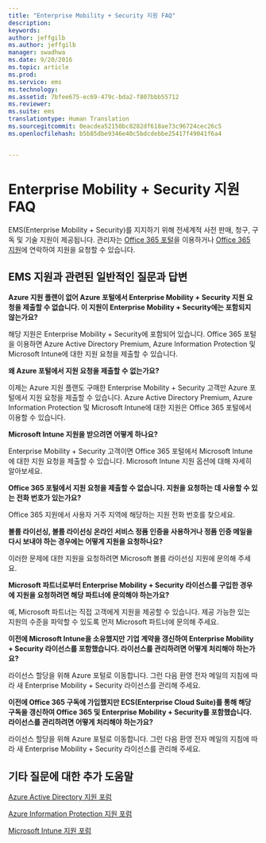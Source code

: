 ```yaml
---
title: "Enterprise Mobility + Security 지원 FAQ"
description: 
keywords: 
author: jeffgilb
ms.author: jeffgilb
manager: swadhwa
ms.date: 9/20/2016
ms.topic: article
ms.prod: 
ms.service: ems
ms.technology: 
ms.assetid: 7bfee675-ec69-479c-bda2-f807bbb55712
ms.reviewer: 
ms.suite: ems
translationtype: Human Translation
ms.sourcegitcommit: 0eacdea52150bc8282df618ae73c96724cec26c5
ms.openlocfilehash: b5b85dbe9346e40c5bdcdebbe25417f49041f6a4


---
```


# Enterprise Mobility + Security 지원 FAQ
EMS(Enterprise Mobility + Security)를 지지하기 위해 전세계적 사전 판매, 청구, 구독 및 기술 지원이 제공됩니다. 관리자는 [Office 365 포털](https://portal.office.com/Default.aspx?SkipSspr=true)을 이용하거나 [Office 365 지원](https://support.office.com/article/Contact-Office-365-for-business-support-32a17ca7-6fa0-4870-8a8d-e25ba4ccfd4b?CorrelationId=c1f4c670-18b3-41ec-81c9-e8d383caa6ad)에 연락하여 지원을 요청할 수 있습니다.

## EMS 지원과 관련된 일반적인 질문과 답변

**Azure 지원 플랜이 없어 Azure 포털에서 Enterprise Mobility + Security 지원 요청을 제출할 수 없습니다. 이 지원이 Enterprise Mobility + Security에는 포함되지 않는가요?**

해당 지원은 Enterprise Mobility + Security에 포함되어 있습니다. Office 365 포털을 이용하면 Azure Active Directory Premium, Azure Information Protection 및 Microsoft Intune에 대한 지원 요청을 제출할 수 있습니다.

**왜 Azure 포털에서 지원 요청을 제출할 수 없는가요?**

이제는 Azure 지원 플랜도 구매한 Enterprise Mobility + Security 고객만 Azure 포털에서 지원 요청을 제출할 수 있습니다. Azure Active Directory Premium, Azure Information Protection 및 Microsoft Intune에 대한 지원은 Office 365 포털에서 이용할 수 있습니다.

**Microsoft Intune 지원을 받으려면 어떻게 하나요?**

Enterprise Mobility + Security 고객이면 Office 365 포털에서 Microsoft Intune에 대한 지원 요청을 제출할 수 있습니다. Microsoft Intune 지원 옵션에 대해 자세히 알아보세요.

**Office 365 포털에서 지원 요청을 제출할 수 없습니다. 지원을 요청하는 데 사용할 수 있는 전화 번호가 있는가요?**

Office 365 지원에서 사용자 거주 지역에 해당하는 지원 전화 번호를 찾으세요.

**볼륨 라이선싱, 볼륨 라이선싱 온라인 서비스 정품 인증을 사용하거나 정품 인증 메일을 다시 보내야 하는 경우에는 어떻게 지원을 요청하나요?**

이러한 문제에 대한 지원을 요청하려면 Microsoft 볼륨 라이선싱 지원에 문의해 주세요.

 **Microsoft 파트너로부터 Enterprise Mobility + Security 라이선스를 구입한 경우에 지원을 요청하려면 해당 파트너에 문의해야 하는가요?**

예, Microsoft 파트너는 직접 고객에게 지원을 제공할 수 있습니다. 제공 가능한 있는 지원의 수준을 파악할 수 있도록 먼저 Microsoft 파트너에 문의해 주세요.

**이전에 Microsoft Intune을 소유했지만 기업 계약을 갱신하여 Enterprise Mobility + Security 라이선스를 포함했습니다. 라이선스를 관리하려면 어떻게 처리해야 하는가요?**

라이선스 할당을 위해 Azure 포털로 이동합니다. 그런 다음 환영 전자 메일의 지침에 따라 새 Enterprise Mobility + Security 라이선스를 관리해 주세요.

**이전에 Office 365 구독에 가입했지만 ECS(Enterprise Cloud Suite)를 통해 해당 구독을 갱신하여 Office 365 및 Enterprise Mobility + Security를 포함했습니다. 라이선스를 관리하려면 어떻게 처리해야 하는가요?**

라이선스 할당을 위해 Azure 포털로 이동합니다. 그런 다음 환영 전자 메일의 지침에 따라 새 Enterprise Mobility + Security 라이선스를 관리해 주세요.

## 기타 질문에 대한 추가 도움말
[Azure Active Directory 지원 포럼](https://social.msdn.microsoft.com/forums/home?forum=windowsazuread)

[Azure Information Protection 지원 포럼](http://www.yammer.com/AskIPTeam)

[Microsoft Intune 지원 포럼](https://social.technet.microsoft.com/forums/windows/home?category=microsoftintune)



<!--HONumber=Nov16_HO2-->


